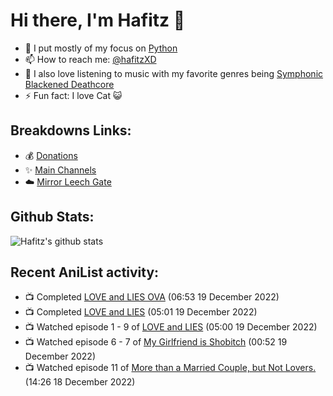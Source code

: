 # Hi there, I'm Hafitz 👋
- 🐍 I put mostly of my focus on [Python](https://python.org)
- 📫 How to reach me: [@hafitzXD](https://t.me/hafitzXD)
- 🎵 I also love listening to music with my favorite genres being [Symphonic Blackened Deathcore](https://youtu.be/qyYmS_iBcy4)
- ⚡ Fun fact: I love Cat 😺

## Breakdowns Links:
- 💰 [Donations](https://t.me/TheBreakdowns/2)
- ✨ [Main Channels](https://t.me/TheBreakdowns)
- ☁️ [Mirror Leech Gate](https://t.me/BreakdownsGate)

## Github Stats:
![Hafitz's github stats](https://github-readme-stats.vercel.app/api?username=breakdowns&show_icons=true&count_private=true&bg_color=00000000&text_color=777)

## Recent AniList activity:
<!-- ANILIST_ACTIVITY:start -->

-   📺 Completed [LOVE and LIES OVA](https://anilist.co/anime/101501) (06:53 19 December 2022)
-   📺 Completed [LOVE and LIES](https://anilist.co/anime/98320) (05:01 19 December 2022)
-   📺 Watched episode 1 - 9 of [LOVE and LIES](https://anilist.co/anime/98320) (05:00 19 December 2022)
-   📺 Watched episode 6 - 7 of [My Girlfriend is Shobitch](https://anilist.co/anime/98951) (00:52 19 December 2022)
-   📺 Watched episode 11 of [More than a Married Couple, but Not Lovers.](https://anilist.co/anime/141949) (14:26 18 December 2022)

<!-- ANILIST_ACTIVITY:end -->
